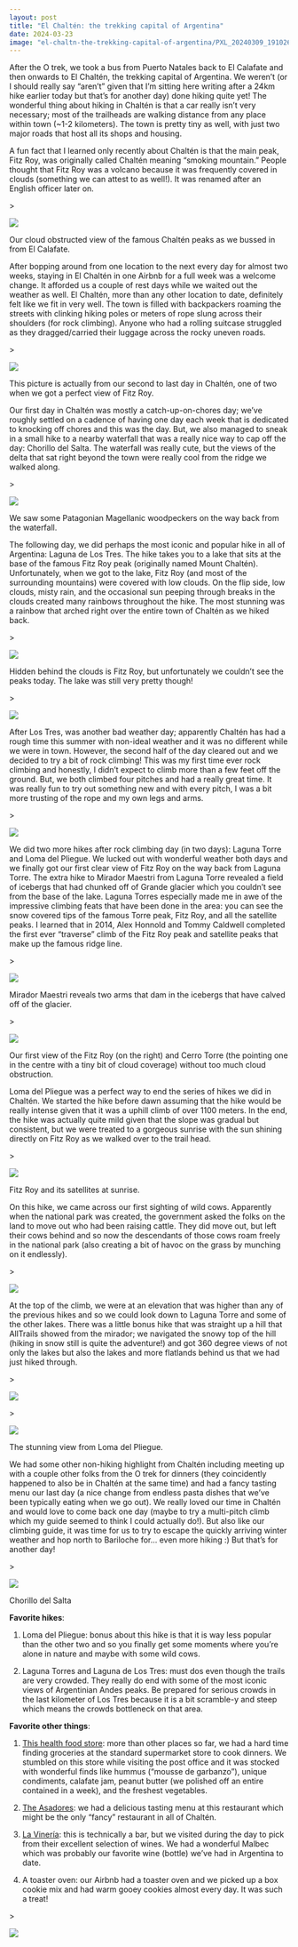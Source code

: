 ```yaml
---
layout: post
title: "El Chaltén: the trekking capital of Argentina"
date: 2024-03-23
image: "el-chaltn-the-trekking-capital-of-argentina/PXL_20240309_191026069_Original.jpeg"
---
```


After the O trek, we took a bus from Puerto Natales back to El Calafate and then onwards to El Chaltén, the trekking capital of Argentina. We weren’t (or I should really say “aren’t” given that I’m sitting here writing after a 24km hike earlier today but that’s for another day) done hiking quite yet! The wonderful thing about hiking in Chaltén is that a car really isn’t very necessary; most of the trailheads are walking distance from any place within town (~1-2 kilometers). The town is pretty tiny as well, with just two major roads that host all its shops and housing.

A fun fact that I learned only recently about Chaltén is that the main peak, Fitz Roy, was originally called Chaltén meaning “smoking mountain.” People thought that Fitz Roy was a volcano because it was frequently covered in clouds (something we can attest to as well!). It was renamed after an English officer later on.

\>

![](assets/img/el-chaltn-the-trekking-capital-of-argentina/PXL_20240307_202047056_Original.jpeg)

<figcaption>

Our cloud obstructed view of the famous Chaltén peaks as we bussed in from El Calafate.

</figcaption>

After bopping around from one location to the next every day for almost two weeks, staying in El Chaltén in one Airbnb for a full week was a welcome change. It afforded us a couple of rest days while we waited out the weather as well. El Chaltén, more than any other location to date, definitely felt like we fit in very well. The town is filled with backpackers roaming the streets with clinking hiking poles or meters of rope slung across their shoulders (for rock climbing). Anyone who had a rolling suitcase struggled as they dragged/carried their luggage across the rocky uneven roads.

\>

![](assets/img/el-chaltn-the-trekking-capital-of-argentina/PXL_20240312_102745256_Original.jpeg)

<figcaption>

This picture is actually from our second to last day in Chaltén, one of two when we got a perfect view of Fitz Roy.

</figcaption>

Our first day in Chaltén was mostly a catch-up-on-chores day; we’ve roughly settled on a cadence of having one day each week that is dedicated to knocking off chores and this was the day. But, we also managed to sneak in a small hike to a nearby waterfall that was a really nice way to cap off the day: Chorillo del Salta. The waterfall was really cute, but the views of the delta that sat right beyond the town were really cool from the ridge we walked along.

\>

![](assets/img/el-chaltn-the-trekking-capital-of-argentina/P3080474_Original.jpeg)

We saw some Patagonian Magellanic woodpeckers on the way back from the waterfall.

The following day, we did perhaps the most iconic and popular hike in all of Argentina: Laguna de Los Tres. The hike takes you to a lake that sits at the base of the famous Fitz Roy peak (originally named Mount Chaltén). Unfortunately, when we got to the lake, Fitz Roy (and most of the surrounding mountains) were covered with low clouds. On the flip side, low clouds, misty rain, and the occasional sun peeping through breaks in the clouds created many rainbows throughout the hike. The most stunning was a rainbow that arched right over the entire town of Chaltén as we hiked back. 

\>

![](assets/img/el-chaltn-the-trekking-capital-of-argentina/P3090036_Original.jpeg)

<figcaption>

Hidden behind the clouds is Fitz Roy, but unfortunately we couldn’t see the peaks today. The lake was still very pretty though!

</figcaption>

\>

![](assets/img/el-chaltn-the-trekking-capital-of-argentina/PXL_20240309_191026069_Original.jpeg)

After Los Tres, was another bad weather day; apparently Chaltén has had a rough time this summer with non-ideal weather and it was no different while we were in town. However, the second half of the day cleared out and we decided to try a bit of rock climbing! This was my first time ever rock climbing and honestly, I didn’t expect to climb more than a few feet off the ground. But, we both climbed four pitches and had a really great time. It was really fun to try out something new and with every pitch, I was a bit more trusting of the rope and my own legs and arms. 

\>

![](assets/img/el-chaltn-the-trekking-capital-of-argentina/20240310_151036_Original.jpeg)

We did two more hikes after rock climbing day (in two days): Laguna Torre and Loma del Pliegue. We lucked out with wonderful weather both days and we finally got our first clear view of Fitz Roy on the way back from Laguna Torre. The extra hike to Mirador Maestri from Laguna Torre revealed a field of icebergs that had chunked off of Grande glacier which you couldn’t see from the base of the lake. Laguna Torres especially made me in awe of the impressive climbing feats that have been done in the area: you can see the snow covered tips of the famous Torre peak, Fitz Roy, and all the satellite peaks. I learned that in 2014, Alex Honnold and Tommy Caldwell completed the first ever “traverse” climb of the Fitz Roy peak and satellite peaks that make up the famous ridge line.

\>

![](assets/img/el-chaltn-the-trekking-capital-of-argentina/20240311_131700_Original.jpeg)

<figcaption>

Mirador Maestri reveals two arms that dam in the icebergs that have calved off of the glacier.

</figcaption>

\>

![](assets/img/el-chaltn-the-trekking-capital-of-argentina/P3110059_Original.jpg)

<figcaption>

Our first view of the Fitz Roy (on the right) and Cerro Torre (the pointing one in the centre with a tiny bit of cloud coverage) without too much cloud obstruction.

</figcaption>

Loma del Pliegue was a perfect way to end the series of hikes we did in Chaltén. We started the hike before dawn assuming that the hike would be really intense given that it was a uphill climb of over 1100 meters. In the end, the hike was actually quite mild given that the slope was gradual but consistent, but we were treated to a gorgeous sunrise with the sun shining directly on Fitz Roy as we walked over to the trail head.

\>

![](assets/img/el-chaltn-the-trekking-capital-of-argentina/P3120074_Original.jpg)

<figcaption>

Fitz Roy and its satellites at sunrise.

</figcaption>

On this hike, we came across our first sighting of wild cows. Apparently when the national park was created, the government asked the folks on the land to move out who had been raising cattle. They did move out, but left their cows behind and so now the descendants of those cows roam freely in the national park (also creating a bit of havoc on the grass by munching on it endlessly).

\>

![](assets/img/el-chaltn-the-trekking-capital-of-argentina/P3120079_Original.jpg)

At the top of the climb, we were at an elevation that was higher than any of the previous hikes and so we could look down to Laguna Torre and some of the other lakes. There was a little bonus hike that was straight up a hill that AllTrails showed from the mirador; we navigated the snowy top of the hill (hiking in snow still is quite the adventure!) and got 360 degree views of not only the lakes but also the lakes and more flatlands behind us that we had just hiked through.

\>

![](assets/img/el-chaltn-the-trekking-capital-of-argentina/PXL_20240312_144216389_Original.jpg)

\>

![](assets/img/el-chaltn-the-trekking-capital-of-argentina/P3120084_Original.jpg)

<figcaption>

The stunning view from Loma del Pliegue.

</figcaption>

We had some other non-hiking highlight from Chaltén including meeting up with a couple other folks from the O trek for dinners (they coincidently happened to also be in Chaltén at the same time) and had a fancy tasting menu our last day (a nice change from endless pasta dishes that we’ve been typically eating when we go out). We really loved our time in Chaltén and would love to come back one day (maybe to try a multi-pitch climb which my guide seemed to think I could actually do!). But also like our climbing guide, it was time for us to try to escape the quickly arriving winter weather and hop north to Bariloche for… even more hiking :) But that’s for another day!

\>

![](assets/img/el-chaltn-the-trekking-capital-of-argentina/P3080465_Original.jpg)

<figcaption>

Chorillo del Salta

</figcaption>

**Favorite hikes**:

1. Loma del Pliegue: bonus about this hike is that it is way less popular than the other two and so you finally get some moments where you’re alone in nature and maybe with some wild cows.
    
2. Laguna Torres and Laguna de Los Tres: must dos even though the trails are very crowded. They really do end with some of the most iconic views of Argentinian Andes peaks. Be prepared for serious crowds in the last kilometer of Los Tres because it is a bit scramble-y and steep which means the crowds bottleneck on that area.
    

**Favorite other things**:

1. [This health food store](https://maps.app.goo.gl/XAkunqUHqnkwuFwZ6?g_st=ic): more than other places so far, we had a hard time finding groceries at the standard supermarket store to cook dinners. We stumbled on this store while visiting the post office and it was stocked with wonderful finds like hummus (“mousse de garbanzo”), unique condiments, calafate jam, peanut butter (we polished off an entire contained in a week), and the freshest vegetables.
    
2. [The Asadores](https://maps.app.goo.gl/trxXYmJwvfRdqwao6?g_st=ic): we had a delicious tasting menu at this restaurant which might be the only “fancy” restaurant in all of Chaltén.
    
3. [La Vinería](https://maps.app.goo.gl/ttuwVA8XFhcc8yXe8?g_st=ic): this is technically a bar, but we visited during the day to pick from their excellent selection of wines. We had a wonderful Malbec which was probably our favorite wine (bottle) we’ve had in Argentina to date.
    
4. A toaster oven: our Airbnb had a toaster oven and we picked up a box cookie mix and had warm gooey cookies almost every day. It was such a treat!
    

\>

![](assets/img/el-chaltn-the-trekking-capital-of-argentina/PXL_20240309_224448364_Original.jpg)
